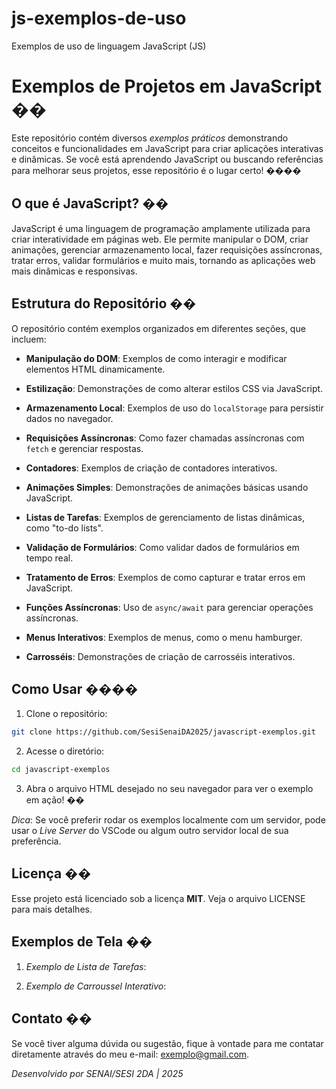 # js-exemplos-de-uso
 Exemplos de uso de linguagem JavaScript (JS)

# Exemplos de Projetos em JavaScript ��

Este repositório contém diversos *exemplos práticos* demonstrando conceitos
e funcionalidades em JavaScript para criar aplicações interativas e dinâmicas.
Se você está aprendendo JavaScript ou buscando referências para melhorar
seus projetos, esse repositório é o lugar certo! ����

## O que é JavaScript? ��

JavaScript é uma linguagem de programação amplamente utilizada para criar
interatividade em páginas web. Ele permite manipular o DOM, criar animações,
gerenciar armazenamento local, fazer requisições assíncronas, tratar erros,
validar formulários e muito mais, tornando as aplicações web mais dinâmicas e
responsivas.

## Estrutura do Repositório ��

O repositório contém exemplos organizados em diferentes seções, que
incluem:

- **Manipulação do DOM**: Exemplos de como interagir e modificar elementos
HTML dinamicamente.
- **Estilização**: Demonstrações de como alterar estilos CSS via JavaScript.
- **Armazenamento Local**: Exemplos de uso do `localStorage` para persistir
dados no navegador.
- **Requisições Assíncronas**: Como fazer chamadas assíncronas com `fetch`
e gerenciar respostas.
- **Contadores**: Exemplos de criação de contadores interativos.
- **Animações Simples**: Demonstrações de animações básicas usando
JavaScript.
- **Listas de Tarefas**: Exemplos de gerenciamento de listas dinâmicas, como
&quot;to-do lists&quot;.
- **Validação de Formulários**: Como validar dados de formulários em tempo
real.

- **Tratamento de Erros**: Exemplos de como capturar e tratar erros em
JavaScript.
- **Funções Assíncronas**: Uso de `async/await` para gerenciar operações
assíncronas.
- **Menus Interativos**: Exemplos de menus, como o menu hamburger.
- **Carrosséis**: Demonstrações de criação de carrosséis interativos.

## Como Usar ��‍��

1. Clone o repositório:
```bash
git clone https://github.com/SesiSenaiDA2025/javascript-exemplos.git
```

2. Acesse o diretório:
```bash
cd javascript-exemplos
```

3. Abra o arquivo HTML desejado no seu navegador para ver o exemplo em
ação! ��

*Dica*: Se você preferir rodar os exemplos localmente com um servidor, pode
usar o *Live Server* do VSCode ou algum outro servidor local de sua
preferência.

## Licença ��

Esse projeto está licenciado sob a licença **MIT**. Veja o arquivo LICENSE
para mais detalhes.

## Exemplos de Tela ��

1. *Exemplo de Lista de Tarefas*:

2. *Exemplo de Carroussel Interativo*:

## Contato ��

Se você tiver alguma dúvida ou sugestão, fique à vontade para me contatar
diretamente através do meu e-mail: exemplo@gmail.com.

*Desenvolvido por SENAI/SESI 2DA | 2025*